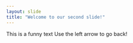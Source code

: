 ```yaml
---
layout: slide
title: "Welcome to our second slide!"
---
```

This is a funny text
Use the left arrow to go back!
